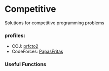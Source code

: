 # Competitive

Solutions for competitive programming problems

### profiles:
* COJ: [prfcto2](http://coj.uci.cu/user/useraccount.xhtml?username=prfcto2)
* CodeForces: [PapasFritas](http://codeforces.com/profile/PapasFritas)

### Useful Functions
